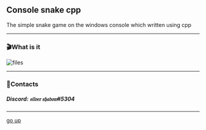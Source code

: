 <a id ="up"></a>
Console snake cpp
---
The simple snake game on the windows console which written using cpp

---
### 🎬What is it
![files](git/Screenshot.png)

---
### 📲Contacts
##### __Discord: 𝔰𝔦𝔩𝔳𝔢𝔯 𝔰𝔥𝔞𝔡𝔬𝔴#5304__

---
[go up](#up)
